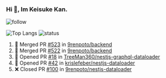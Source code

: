 ### Hi 👋, Im Keisuke Kan.

<!--
**9renpoto/9renpoto** is a ✨ _special_ ✨ repository because its `README.md` (this file) appears on your GitHub profile.

Here are some ideas to get you started:

- 🔭 I’m currently working on ...
- 🌱 I’m currently learning ...
- 👯 I’m looking to collaborate on ...
- 🤔 I’m looking for help with ...
- 💬 Ask me about ...
- 📫 How to reach me: ...
- 😄 Pronouns: ...
- ⚡ Fun fact: ...
-->

![follow](https://img.shields.io/github/followers/9renpoto?label=Follow&style=social)

![Top Langs](https://github-readme-stats.vercel.app/api/top-langs/?username=9renpoto&hide=html&layout=compact)
![status](https://github-readme-stats.vercel.app/api?username=9renpoto&show_icons=true&count_private=true&hide=issues,contribs)

<!--START_SECTION:activity-->
1. 🎉 Merged PR [#523](https://github.com/9renpoto/backend/pull/523) in [9renpoto/backend](https://github.com/9renpoto/backend)
2. 🎉 Merged PR [#522](https://github.com/9renpoto/backend/pull/522) in [9renpoto/backend](https://github.com/9renpoto/backend)
3. 💪 Opened PR [#18](https://github.com/TreeMan360/nestjs-graphql-dataloader/pull/18) in [TreeMan360/nestjs-graphql-dataloader](https://github.com/TreeMan360/nestjs-graphql-dataloader)
4. 💪 Opened PR [#42](https://github.com/krislefeber/nestjs-dataloader/pull/42) in [krislefeber/nestjs-dataloader](https://github.com/krislefeber/nestjs-dataloader)
5. ❌ Closed PR [#100](https://github.com/9renpoto/nestjs-dataloader/pull/100) in [9renpoto/nestjs-dataloader](https://github.com/9renpoto/nestjs-dataloader)
<!--END_SECTION:activity-->

